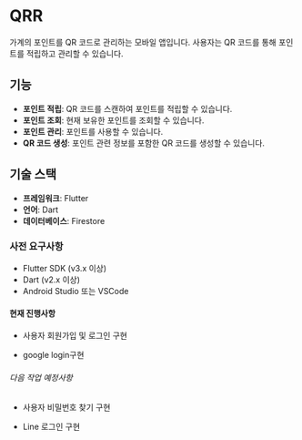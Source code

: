 # QRR

가계의 포인트를 QR 코드로 관리하는 모바일 앱입니다. 사용자는 QR 코드를 통해 포인트를 적립하고 관리할 수 있습니다.

## 기능

- **포인트 적립**: QR 코드를 스캔하여 포인트를 적립할 수 있습니다.
- **포인트 조회**: 현재 보유한 포인트를 조회할 수 있습니다.
- **포인트 관리**: 포인트를 사용할 수 있습니다.
- **QR 코드 생성**: 포인트 관련 정보를 포함한 QR 코드를 생성할 수 있습니다.

## 기술 스택

- **프레임워크**: Flutter
- **언어**: Dart
- **데이터베이스**: Firestore

### 사전 요구사항

- Flutter SDK (v3.x 이상)
- Dart (v2.x 이상)
- Android Studio 또는 VSCode

#### 현재 진행사항

- 사용자 회원가입 및 로그인 구현

- google login구현

###### 다음 작업 예정사항

- 사용자 비밀번호 찾기 구현

- Line 로그인 구현
